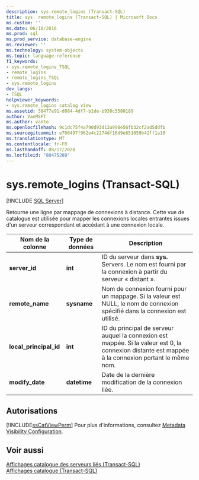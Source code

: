 ```yaml
---
description: sys.remote_logins (Transact-SQL)
title: sys. remote_logins (Transact-SQL) | Microsoft Docs
ms.custom: ''
ms.date: 06/10/2016
ms.prod: sql
ms.prod_service: database-engine
ms.reviewer: ''
ms.technology: system-objects
ms.topic: language-reference
f1_keywords:
- sys.remote_logins_TSQL
- remote_logins
- remote_logins_TSQL
- sys.remote_logins
dev_langs:
- TSQL
helpviewer_keywords:
- sys.remote_logins catalog view
ms.assetid: 38477e91-d084-4df7-b1de-b930c5580189
author: VanMSFT
ms.author: vanto
ms.openlocfilehash: 9c1dc75f4a790d93d13a998e56fb32cf2ad5ddfb
ms.sourcegitcommit: e700497f962e4c2274df16d9e651059b42ff1a10
ms.translationtype: MT
ms.contentlocale: fr-FR
ms.lasthandoff: 08/17/2020
ms.locfileid: "88475288"
---
```

# <a name="sysremote_logins-transact-sql"></a>sys.remote_logins (Transact-SQL)
[!INCLUDE [SQL Server](../../includes/applies-to-version/sqlserver.md)]

  Retourne une ligne par mappage de connexions à distance. Cette vue de catalogue est utilisée pour mapper les connexions locales entrantes issues d'un serveur correspondant et accédant à une connexion locale.  
  
|Nom de la colonne|Type de données|Description|  
|-----------------|---------------|-----------------|  
|**server_id**|**int**|ID du serveur dans **sys.** Servers. Le nom est fourni par la connexion à partir du serveur « distant ».|  
|**remote_name**|**sysname**|Nom de connexion fourni pour un mappage. Si la valeur est NULL, le nom de connexion spécifié dans la connexion est utilisé.|  
|**local_principal_id**|**int**|ID du principal de serveur auquel la connexion est mappée. Si la valeur est 0, la connexion distante est mappée à la connexion portant le même nom.|  
|**modify_date**|**datetime**|Date de la dernière modification de la connexion liée.|  
  
## <a name="permissions"></a>Autorisations  
 [!INCLUDE[ssCatViewPerm](../../includes/sscatviewperm-md.md)] Pour plus d'informations, consultez [Metadata Visibility Configuration](../../relational-databases/security/metadata-visibility-configuration.md).  
  
## <a name="see-also"></a>Voir aussi  
 [Affichages catalogue des serveurs liés &#40;Transact-SQL&#41;](../../relational-databases/system-catalog-views/linked-servers-catalog-views-transact-sql.md)   
 [Affichages catalogue &#40;Transact-SQL&#41;](../../relational-databases/system-catalog-views/catalog-views-transact-sql.md)  
  
  
